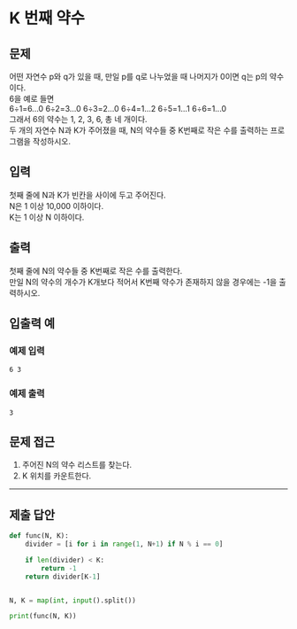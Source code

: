 # K 번째 약수

## 문제
어떤 자연수 p와 q가 있을 때, 만일 p를 q로 나누었을 때 나머지가 0이면 q는 p의 약수이다.<br>
6을 예로 들면 <br>
6÷1=6...0 6÷2=3...0 6÷3=2...0 6÷4=1...2 6÷5=1...1 6÷6=1...0 <br>
그래서 6의 약수는 1, 2, 3, 6, 총 네 개이다. <br>
두 개의 자연수 N과 K가 주어졌을 때, N의 약수들 중 K번째로 작은 수를 출력하는 프로그램을 작성하시오.

## 입력
첫째 줄에 N과 K가 빈칸을 사이에 두고 주어진다.<br>
N은 1 이상 10,000 이하이다.<br>
K는 1 이상 N 이하이다.

## 출력
첫째 줄에 N의 약수들 중 K번째로 작은 수를 출력한다.<br>
만일 N의 약수의 개수가 K개보다 적어서 K번째 약수가 존재하지 않을 경우에는 -1을 출력하시오.

## 입출력 예
### 예제 입력
```
6 3
```
### 예제 출력
```
3
```

## 문제 접근
1. 주어진 N의 약수 리스트를 찾는다.
2. K 위치를 카운트한다.

--- 

## 제출 답안

```python
def func(N, K):
    divider = [i for i in range(1, N+1) if N % i == 0]

    if len(divider) < K:
        return -1
    return divider[K-1]


N, K = map(int, input().split())

print(func(N, K))
```